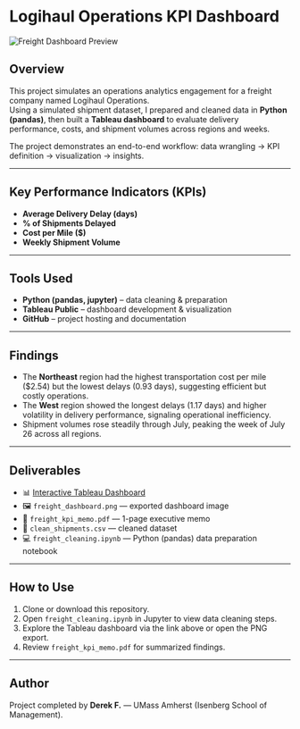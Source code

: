# Logihaul Operations KPI Dashboard

![Freight Dashboard Preview](outputs/freight_dashboard.png)

## Overview
This project simulates an operations analytics engagement for a freight company named Logihaul Operations.  
Using a simulated shipment dataset, I prepared and cleaned data in **Python (pandas)**, then built a **Tableau dashboard** to evaluate delivery performance, costs, and shipment volumes across regions and weeks.  

The project demonstrates an end-to-end workflow: data wrangling → KPI definition → visualization → insights.

---

## Key Performance Indicators (KPIs)
- **Average Delivery Delay (days)**
- **% of Shipments Delayed**
- **Cost per Mile ($)**
- **Weekly Shipment Volume**

---

## Tools Used
- **Python (pandas, jupyter)** – data cleaning & preparation  
- **Tableau Public** – dashboard development & visualization  
- **GitHub** – project hosting and documentation  

---

## Findings
- The **Northeast** region had the highest transportation cost per mile ($2.54) but the lowest delays (0.93 days), suggesting efficient but costly operations.  
- The **West** region showed the longest delays (1.17 days) and higher volatility in delivery performance, signaling operational inefficiency.  
- Shipment volumes rose steadily through July, peaking the week of July 26 across all regions.  

---

## Deliverables
- 📊 [Interactive Tableau Dashboard](https://public.tableau.com/views/LogiHaulLogisticsDashboardSimulatedData/LogiHaulLogistics-WeeklyFreightPerformanceBoard?:language=en-US&publish=yes&:sid=&:redirect=auth&:display_count=n&:origin=viz_share_link)  
- 🖼️ `freight_dashboard.png` — exported dashboard image  
- 📄 `freight_kpi_memo.pdf` — 1-page executive memo  
- 📑 `clean_shipments.csv` — cleaned dataset  
- 💻 `freight_cleaning.ipynb` — Python (pandas) data preparation notebook  

---

## How to Use
1. Clone or download this repository.  
2. Open `freight_cleaning.ipynb` in Jupyter to view data cleaning steps.  
3. Explore the Tableau dashboard via the link above or open the PNG export.  
4. Review `freight_kpi_memo.pdf` for summarized findings.  

---

## Author
Project completed by **Derek F.** — UMass Amherst (Isenberg School of Management).  
